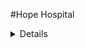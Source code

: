 #Hope Hospital

<details>
  ##Register For Payment Plan 
https://github.com/JustinHennis1/HopeHospital/assets/89920396/03c6b1b8-7487-45d1-9c01-df0b05f28485



  ##View Patient Billing
https://github.com/JustinHennis1/HopeHospital/assets/89920396/4b35516b-905a-4c93-bef4-601e678397f5


  ##Find a Patient
https://github.com/JustinHennis1/HopeHospital/assets/89920396/772a4fb5-3730-477d-869c-09e2fbf11bfe


  ##C.R.U.D
  ###Patient Diagnosis Lookup
https://github.com/JustinHennis1/HopeHospital/assets/89920396/26c1d309-77bf-477a-915f-ee63820a9ff2

</details>
